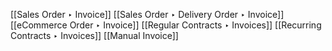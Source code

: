[[Sales Order ‣ Invoice]]
[[Sales Order ‣ Delivery Order ‣ Invoice]]
[[eCommerce Order ‣ Invoice]]
[[Regular Contracts ‣ Invoices]]
[[Recurring Contracts ‣ Invoices]]
[[Manual Invoice]]
